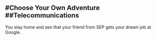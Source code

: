 #Choose Your Own Adventure
##Telecommunications
---

You stay home and see that your friend from SEP gets your dream job at Google.

